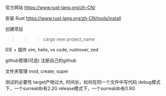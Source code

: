 
官方网站
https://www.rust-lang.org/zh-CN/

安装 Rust
https://www.rust-lang.org/zh-CN/tools/install

创建项目
>>> cargo new project_name

IDE + 插件
vim, helix, vs code, rustrover, zed

github管理(可选)
注册自己的github

文件夹管理
mod, create, super

测试的必要性
target产物过大, 时间长，如何在同一个文件中写代码
debug模式下，一个surrealdb有2.2G
release模式下，一个surrealdb有0.9G
